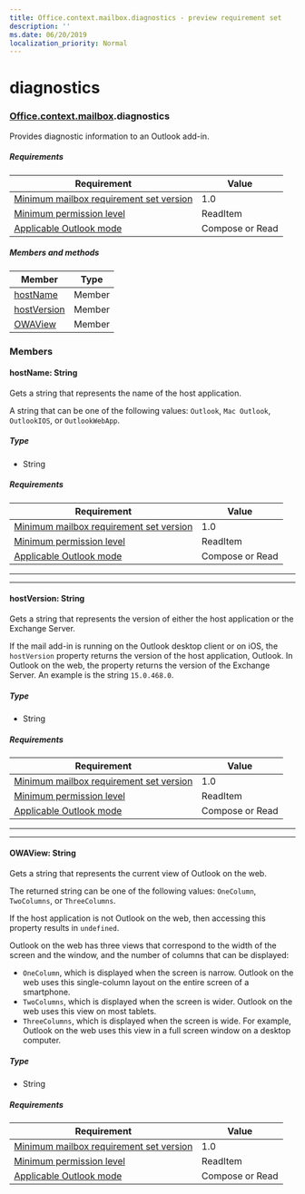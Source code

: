 ```yaml
---
title: Office.context.mailbox.diagnostics - preview requirement set
description: ''
ms.date: 06/20/2019
localization_priority: Normal
---
```


# diagnostics

### [Office](Office.md)[.context](Office.context.md)[.mailbox](Office.context.mailbox.md).diagnostics

Provides diagnostic information to an Outlook add-in.

##### Requirements

|Requirement| Value|
|---|---|
|[Minimum mailbox requirement set version](/office/dev/add-ins/reference/requirement-sets/outlook-api-requirement-sets)| 1.0|
|[Minimum permission level](/outlook/add-ins/understanding-outlook-add-in-permissions)| ReadItem|
|[Applicable Outlook mode](/outlook/add-ins/#extension-points)| Compose or Read|

##### Members and methods

| Member | Type |
|--------|------|
| [hostName](#hostname-string) | Member |
| [hostVersion](#hostversion-string) | Member |
| [OWAView](#owaview-string) | Member |

### Members

#### hostName: String

Gets a string that represents the name of the host application.

A string that can be one of the following values: `Outlook`, `Mac Outlook`, `OutlookIOS`, or `OutlookWebApp`.

##### Type

*   String

##### Requirements

|Requirement| Value|
|---|---|
|[Minimum mailbox requirement set version](/office/dev/add-ins/reference/requirement-sets/outlook-api-requirement-sets)| 1.0|
|[Minimum permission level](/outlook/add-ins/understanding-outlook-add-in-permissions)| ReadItem|
|[Applicable Outlook mode](/outlook/add-ins/#extension-points)| Compose or Read|

---
---

#### hostVersion: String

Gets a string that represents the version of either the host application or the Exchange Server.

If the mail add-in is running on the Outlook desktop client or on iOS, the `hostVersion` property returns the version of the host application, Outlook. In Outlook on the web, the property returns the version of the Exchange Server. An example is the string `15.0.468.0`.

##### Type

*   String

##### Requirements

|Requirement| Value|
|---|---|
|[Minimum mailbox requirement set version](/office/dev/add-ins/reference/requirement-sets/outlook-api-requirement-sets)| 1.0|
|[Minimum permission level](/outlook/add-ins/understanding-outlook-add-in-permissions)| ReadItem|
|[Applicable Outlook mode](/outlook/add-ins/#extension-points)| Compose or Read|

---
---

#### OWAView: String

Gets a string that represents the current view of Outlook on the web.

The returned string can be one of the following values: `OneColumn`, `TwoColumns`, or `ThreeColumns`.

If the host application is not Outlook on the web, then accessing this property results in `undefined`.

Outlook on the web has three views that correspond to the width of the screen and the window, and the number of columns that can be displayed:

*   `OneColumn`, which is displayed when the screen is narrow. Outlook on the web uses this single-column layout on the entire screen of a smartphone.
*   `TwoColumns`, which is displayed when the screen is wider. Outlook on the web uses this view on most tablets.
*   `ThreeColumns`, which is displayed when the screen is wide. For example, Outlook on the web uses this view in a full screen window on a desktop computer.

##### Type

*   String

##### Requirements

|Requirement| Value|
|---|---|
|[Minimum mailbox requirement set version](/office/dev/add-ins/reference/requirement-sets/outlook-api-requirement-sets)| 1.0|
|[Minimum permission level](/outlook/add-ins/understanding-outlook-add-in-permissions)| ReadItem|
|[Applicable Outlook mode](/outlook/add-ins/#extension-points)| Compose or Read|
